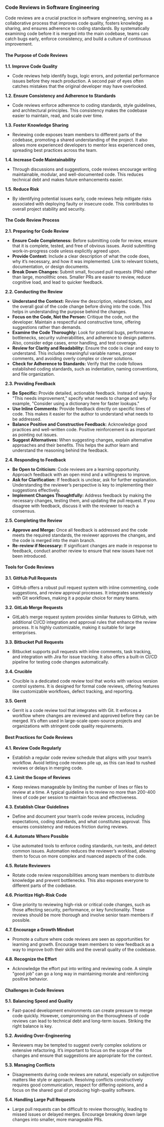 ### Code Reviews in Software Engineering

Code reviews are a crucial practice in software engineering, serving as a collaborative process that improves code quality, fosters knowledge sharing, and ensures adherence to coding standards. By systematically examining code before it is merged into the main codebase, teams can catch bugs early, enforce consistency, and build a culture of continuous improvement.

#### **The Purpose of Code Reviews**

**1.1. Improve Code Quality**

- Code reviews help identify bugs, logic errors, and potential performance issues before they reach production. A second pair of eyes often catches mistakes that the original developer may have overlooked.

**1.2. Ensure Consistency and Adherence to Standards**

- Code reviews enforce adherence to coding standards, style guidelines, and architectural principles. This consistency makes the codebase easier to maintain, read, and scale over time.

**1.3. Foster Knowledge Sharing**

- Reviewing code exposes team members to different parts of the codebase, promoting a shared understanding of the project. It also allows more experienced developers to mentor less experienced ones, spreading best practices across the team.

**1.4. Increase Code Maintainability**

- Through discussions and suggestions, code reviews encourage writing maintainable, modular, and well-documented code. This reduces technical debt and makes future enhancements easier.

**1.5. Reduce Risk**

- By identifying potential issues early, code reviews help mitigate risks associated with deploying faulty or insecure code. This contributes to overall project stability and security.

#### **The Code Review Process**

**2.1. Preparing for Code Review**

- **Ensure Code Completeness:** Before submitting code for review, ensure that it is complete, tested, and free of obvious issues. Avoid submitting work-in-progress code unless explicitly agreed upon.
- **Provide Context:** Include a clear description of what the code does, why it’s necessary, and how it was implemented. Link to relevant tickets, documentation, or design documents.
- **Break Down Changes:** Submit small, focused pull requests (PRs) rather than large, monolithic ones. Smaller PRs are easier to review, reduce cognitive load, and lead to quicker feedback.

**2.2. Conducting the Review**

- **Understand the Context:** Review the description, related tickets, and the overall goal of the code change before diving into the code. This helps in understanding the purpose behind the changes.
- **Focus on the Code, Not the Person:** Critique the code, not the developer. Maintain a respectful and constructive tone, offering suggestions rather than demands.
- **Examine the Code Thoroughly:** Look for potential bugs, performance bottlenecks, security vulnerabilities, and adherence to design patterns. Also, consider edge cases, error handling, and test coverage.
- **Review for Clarity and Readability:** Ensure the code is clear and easy to understand. This includes meaningful variable names, proper comments, and avoiding overly complex or clever solutions.
- **Check for Adherence to Standards:** Verify that the code follows established coding standards, such as indentation, naming conventions, and file organization.

**2.3. Providing Feedback**

- **Be Specific:** Provide detailed, actionable feedback. Instead of saying "This needs improvement," specify what needs to change and why. For example, "Consider using a dictionary here for faster lookups."
- **Use Inline Comments:** Provide feedback directly on specific lines of code. This makes it easier for the author to understand what needs to be addressed.
- **Balance Positive and Constructive Feedback:** Acknowledge good practices and well-written code. Positive reinforcement is as important as pointing out issues.
- **Suggest Alternatives:** When suggesting changes, explain alternative approaches and their benefits. This helps the author learn and understand the reasoning behind the feedback.

**2.4. Responding to Feedback**

- **Be Open to Criticism:** Code reviews are a learning opportunity. Approach feedback with an open mind and a willingness to improve.
- **Ask for Clarification:** If feedback is unclear, ask for further explanation. Understanding the reviewer’s perspective is key to implementing their suggestions effectively.
- **Implement Changes Thoughtfully:** Address feedback by making the necessary changes, testing them, and updating the pull request. If you disagree with feedback, discuss it with the reviewer to reach a consensus.

**2.5. Completing the Review**

- **Approve and Merge:** Once all feedback is addressed and the code meets the required standards, the reviewer approves the changes, and the code is merged into the main branch.
- **Re-review if Necessary:** If significant changes are made in response to feedback, conduct another review to ensure that new issues have not been introduced.

#### **Tools for Code Reviews**

**3.1. GitHub Pull Requests**

- GitHub offers a robust pull request system with inline commenting, code suggestions, and review approval processes. It integrates seamlessly with Git workflows, making it a popular choice for many teams.

**3.2. GitLab Merge Requests**

- GitLab’s merge request system provides similar features to GitHub, with additional CI/CD integration and approval rules that enhance the review process. It is highly customizable, making it suitable for large enterprises.

**3.3. Bitbucket Pull Requests**

- Bitbucket supports pull requests with inline comments, task tracking, and integration with Jira for issue tracking. It also offers a built-in CI/CD pipeline for testing code changes automatically.

**3.4. Crucible**

- Crucible is a dedicated code review tool that works with various version control systems. It is designed for formal code reviews, offering features like customizable workflows, defect tracking, and reporting.

**3.5. Gerrit**

- Gerrit is a code review tool that integrates with Git. It enforces a workflow where changes are reviewed and approved before they can be merged. It’s often used in large-scale open-source projects and organizations with stringent code quality requirements.

#### **Best Practices for Code Reviews**

**4.1. Review Code Regularly**

- Establish a regular code review schedule that aligns with your team’s workflow. Avoid letting code reviews pile up, as this can lead to rushed reviews or delays in merging code.

**4.2. Limit the Scope of Reviews**

- Keep reviews manageable by limiting the number of lines or files to review at a time. A typical guideline is to review no more than 200-400 lines of code per session to maintain focus and effectiveness.

**4.3. Establish Clear Guidelines**

- Define and document your team’s code review process, including expectations, coding standards, and what constitutes approval. This ensures consistency and reduces friction during reviews.

**4.4. Automate Where Possible**

- Use automated tools to enforce coding standards, run tests, and detect common issues. Automation reduces the reviewer’s workload, allowing them to focus on more complex and nuanced aspects of the code.

**4.5. Rotate Reviewers**

- Rotate code review responsibilities among team members to distribute knowledge and prevent bottlenecks. This also exposes everyone to different parts of the codebase.

**4.6. Prioritize High-Risk Code**

- Give priority to reviewing high-risk or critical code changes, such as those affecting security, performance, or key functionality. These reviews should be more thorough and involve senior team members if possible.

**4.7. Encourage a Growth Mindset**

- Promote a culture where code reviews are seen as opportunities for learning and growth. Encourage team members to view feedback as a way to improve both their skills and the overall quality of the codebase.

**4.8. Recognize the Effort**

- Acknowledge the effort put into writing and reviewing code. A simple "good job" can go a long way in maintaining morale and reinforcing positive behavior.

#### **Challenges in Code Reviews**

**5.1. Balancing Speed and Quality**

- Fast-paced development environments can create pressure to merge code quickly. However, compromising on the thoroughness of code reviews can lead to technical debt and long-term issues. Striking the right balance is key.

**5.2. Avoiding Over-Engineering**

- Reviewers may be tempted to suggest overly complex solutions or extensive refactoring. It’s important to focus on the scope of the changes and ensure that suggestions are appropriate for the context.

**5.3. Managing Conflicts**

- Disagreements during code reviews are natural, especially on subjective matters like style or approach. Resolving conflicts constructively requires good communication, respect for differing opinions, and a focus on the shared goal of producing high-quality software.

**5.4. Handling Large Pull Requests**

- Large pull requests can be difficult to review thoroughly, leading to missed issues or delayed merges. Encourage breaking down large changes into smaller, more manageable PRs.
